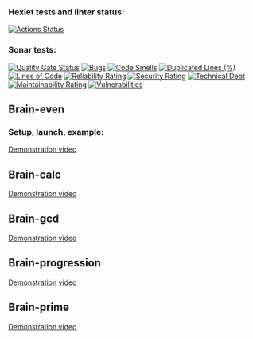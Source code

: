 ### Hexlet tests and linter status:
[![Actions Status](https://github.com/DenisShutov/python-project-49/actions/workflows/hexlet-check.yml/badge.svg)](https://github.com/DenisShutov/python-project-49/actions)
### Sonar tests:
[![Quality Gate Status](https://sonarcloud.io/api/project_badges/measure?project=DenisShutov_python-project-49&metric=alert_status)](https://sonarcloud.io/summary/new_code?id=DenisShutov_python-project-49)
[![Bugs](https://sonarcloud.io/api/project_badges/measure?project=DenisShutov_python-project-49&metric=bugs)](https://sonarcloud.io/summary/new_code?id=DenisShutov_python-project-49)
[![Code Smells](https://sonarcloud.io/api/project_badges/measure?project=DenisShutov_python-project-49&metric=code_smells)](https://sonarcloud.io/summary/new_code?id=DenisShutov_python-project-49)
[![Duplicated Lines (%)](https://sonarcloud.io/api/project_badges/measure?project=DenisShutov_python-project-49&metric=duplicated_lines_density)](https://sonarcloud.io/summary/new_code?id=DenisShutov_python-project-49)
[![Lines of Code](https://sonarcloud.io/api/project_badges/measure?project=DenisShutov_python-project-49&metric=ncloc)](https://sonarcloud.io/summary/new_code?id=DenisShutov_python-project-49)
[![Reliability Rating](https://sonarcloud.io/api/project_badges/measure?project=DenisShutov_python-project-49&metric=reliability_rating)](https://sonarcloud.io/summary/new_code?id=DenisShutov_python-project-49)
[![Security Rating](https://sonarcloud.io/api/project_badges/measure?project=DenisShutov_python-project-49&metric=security_rating)](https://sonarcloud.io/summary/new_code?id=DenisShutov_python-project-49)
[![Technical Debt](https://sonarcloud.io/api/project_badges/measure?project=DenisShutov_python-project-49&metric=sqale_index)](https://sonarcloud.io/summary/new_code?id=DenisShutov_python-project-49)
[![Maintainability Rating](https://sonarcloud.io/api/project_badges/measure?project=DenisShutov_python-project-49&metric=sqale_rating)](https://sonarcloud.io/summary/new_code?id=DenisShutov_python-project-49)
[![Vulnerabilities](https://sonarcloud.io/api/project_badges/measure?project=DenisShutov_python-project-49&metric=vulnerabilities)](https://sonarcloud.io/summary/new_code?id=DenisShutov_python-project-49)

## Brain-even
### Setup, launch, example:

[Demonstration video](https://asciinema.org/a/ZmgS3ibIeaVHIjWA3ti3dQ5im)

## Brain-calc
[Demonstration video](https://asciinema.org/a/2uXMMnIxw9dUpmcU3jaVJ39EE)

## Brain-gcd
[Demonstration video](https://asciinema.org/a/XMb3C61gP61FOxYebrZXz4RN8)

## Brain-progression
[Demonstration video](https://asciinema.org/a/AUOCyHkvwBX2SOFFN1PCllRoB)

## Brain-prime
[Demonstration video](https://asciinema.org/a/Mllvh1Znp9wRzN0FC6LFPSBsP)